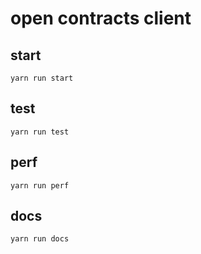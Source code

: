 # open contracts client

## start
`yarn run start`

## test
`yarn run test`

## perf
`yarn run perf`

## docs
`yarn run docs`
